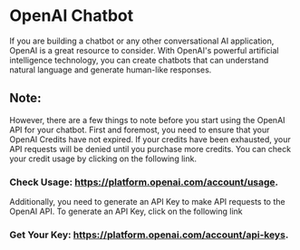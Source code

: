 # OpenAI Chatbot

If you are building a chatbot or any other conversational AI application, OpenAI is a great resource to consider. With OpenAI's powerful artificial intelligence technology, you can create chatbots that can understand natural language and generate human-like responses.

## Note:

However, there are a few things to note before you start using the OpenAI API for your chatbot. First and foremost, you need to ensure that your OpenAI Credits have not expired. If your credits have been exhausted, your API requests will be denied until you purchase more credits. You can check your credit usage by clicking on the following link.

### Check Usage: https://platform.openai.com/account/usage.

Additionally, you need to generate an API Key to make API requests to the OpenAI API. To generate an API Key, click on the following link

### Get Your Key: https://platform.openai.com/account/api-keys.
